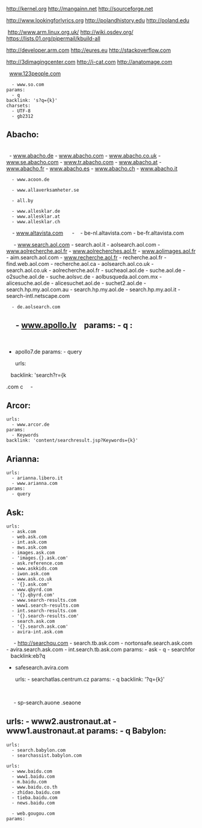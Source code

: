 http://kernel.org http://mangainn.net http://sourceforge.net 

http://www.lookingforlyrics.org http://polandhistory.edu http://poland.edu

 http://www.arm.linux.org.uk/ http://wiki.osdev.org/ https://lists.01.org/pipermail/kbuild-all
 
 http://developer.arm.com http://eures.eu http://stackoverflow.com
 
 http://3dimagingcenter.com http://i-cat.com http://anatomage.com
 
 
    www.123people.com

      - www.so.com
    params:
      - q
    backlink: 's?q={k}'
    charsets:
      - UTF-8
      - gb2312
Abacho:
  - 
    
   - www.abacho.de
      - www.abacho.com
      - www.abacho.co.uk
      - www.se.abacho.com
      - www.tr.abacho.com
      - www.abacho.at
      - www.abacho.fr
      - www.abacho.es
      - www.abacho.ch
      - www.abacho.it
    
      - www.acoon.de

      - www.allaverksamheter.se
   
      - all.by
    
      - www.allesklar.de
      - www.allesklar.at
      - www.allesklar.ch
    
   
   - www.altavista.com
      -
    - be-nl.altavista.com
      - be-fr.altavista.com
  
      - www.search.aol.com
      - search.aol.it
      - aolsearch.aol.com
      - www.aolrecherche.aol.fr
      - www.aolrecherches.aol.fr
      - www.aolimages.aol.fr
      - aim.search.aol.com
      - www.recherche.aol.fr
      - recherche.aol.fr
      - find.web.aol.com
      - recherche.aol.ca
      - aolsearch.aol.co.uk
      - search.aol.co.uk
      - aolrecherche.aol.fr
      - sucheaol.aol.de
      - suche.aol.de
      - o2suche.aol.de
      - suche.aolsvc.de
      - aolbusqueda.aol.com.mx
      - alicesuche.aol.de
      - alicesuchet.aol.de
      - suchet2.aol.de
      - search.hp.my.aol.com.au
      - search.hp.my.aol.de
      - search.hp.my.aol.it
      - search-intl.netscape.com
    
      - de.aolsearch.com
    
      - www.apollo.lv
    params:
      - q
:
- 
  
- apollo7.de
    params:
      - query
    
    urls:

 

    backlink: 'search?r={k

.com
c 
    -

Arcor:
  - 
    urls:
      - www.arcor.de
    params:
      - Keywords
    backlink: 'content/searchresult.jsp?Keywords={k}'
Arianna:
  - 
    urls:
      - arianna.libero.it
      - www.arianna.com
    params:
      - query
    
Ask:
  - 
    urls:
      - ask.com
      - web.ask.com
      - int.ask.com
      - mws.ask.com
      - images.ask.com
      - 'images.{}.ask.com'
      - ask.reference.com
      - www.askkids.com
      - iwon.ask.com
      - www.ask.co.uk
      - '{}.ask.com'
      - www.qbyrd.com
      - '{}.qbyrd.com'
      - www.search-results.com
      - www1.search-results.com
      - int.search-results.com
      - '{}.search-results.com'
      - search.ask.com
      - '{}.search.ask.com'
      - avira-int.ask.com
      - http://searchqu.com
      - search.tb.ask.com
      - nortonsafe.search.ask.com
      - avira.search.ask.com
      - int.search.tb.ask.com
    params:
      - ask
      - q
      - searchfor
    backlink:eb?q

- safesearch.avira.com
    
    urls:
      - searchatlas.centrum.cz
    params:
      - q
    backlink: '?q={k}'

 
 
      - sp-search.auone
.seaone

urls:
      - www2.austronaut.at
      - www1.austronaut.at
    params:
      - q
Babylon:
  - 
    urls:
      - search.babylon.com
      - searchassist.babylon.com
  
    urls:
      - www.baidu.com
      - www1.baidu.com
      - m.baidu.com
      - www.baidu.co.th
      - zhidao.baidu.com
      - tieba.baidu.com
      - news.baidu.com
    
      - web.gougou.com
    params:
